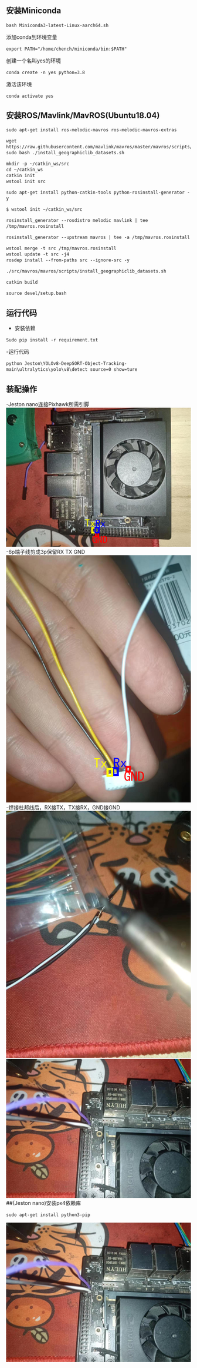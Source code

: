 <H1 align="center">


<H1 align="center">

## 安装Miniconda
```
bash Miniconda3-latest-Linux-aarch64.sh 
```
添加conda到环境变量
```
export PATH="/home/chench/miniconda/bin:$PATH"
```
创建一个名叫yes的环境
```
conda create -n yes python=3.8
```
激活该环境
```
conda activate yes
```
## 安装ROS/Mavlink/MavROS(Ubuntu18.04)

```
sudo apt-get install ros-melodic-mavros ros-melodic-mavros-extras
```
```
wget https://raw.githubusercontent.com/mavlink/mavros/master/mavros/scripts/install_geographiclib_datasets.sh
sudo bash ./install_geographiclib_datasets.sh   
```
```
mkdir -p ~/catkin_ws/src
cd ~/catkin_ws
catkin init
wstool init src
```
```
sudo apt-get install python-catkin-tools python-rosinstall-generator -y
```
```
$ wstool init ~/catkin_ws/src
```
```
rosinstall_generator --rosdistro melodic mavlink | tee /tmp/mavros.rosinstall
```
```
rosinstall_generator --upstream mavros | tee -a /tmp/mavros.rosinstall
```
```
wstool merge -t src /tmp/mavros.rosinstall
wstool update -t src -j4
rosdep install --from-paths src --ignore-src -y
```
```
./src/mavros/mavros/scripts/install_geographiclib_datasets.sh

```
```
catkin build
```
```
source devel/setup.bash
```
## 运行代码
- 安装依赖
```
Sudo pip install -r requirement.txt
```
-运行代码
```
python Jeston\YOLOv8-DeepSORT-Object-Tracking-main\ultralytics\yolo\v8\detect source=0 show=ture
```
## 装配操作
-Jeston nano连接Pixhawk所需引脚
![](./figure/nano.png)
-6p端子线剪成3p保留RX TX GND
![](./figure/接Telem2线.png)
-焊接杜邦线后，RX接TX，TX接RX，GND接GND
![](./figure/755acb392c7e90d195f0389826a685e.jpg)
![](./figure/eff90ce5a0f1c483cdd52401d67d646.jpg)
##(Jeston nano)安装px4依赖库
```
sudo apt-get install python3-pip
```
![](./figure/eff90ce5a0f1c483cdd52401d67d646.jpg)
